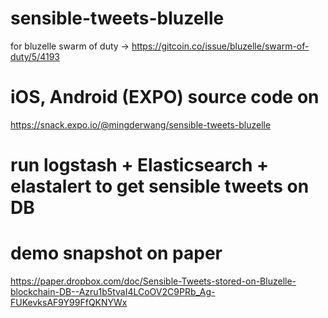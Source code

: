# sensible-tweets-bluzelle
for bluzelle swarm of duty -> https://gitcoin.co/issue/bluzelle/swarm-of-duty/5/4193

# iOS, Android (EXPO) source code on 
https://snack.expo.io/@mingderwang/sensible-tweets-bluzelle

# run logstash + Elasticsearch + elastalert to get sensible tweets on DB

# demo snapshot on paper
https://paper.dropbox.com/doc/Sensible-Tweets-stored-on-Bluzelle-blockchain-DB--Azru1b5tvaI4LCoOV2C9PRb_Ag-FUKevksAF9Y99FfQKNYWx
